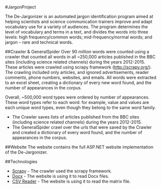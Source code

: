 #JargonProject

The De-Jargonizer is an automated jargon identification program aimed at helping scientists and science communication trainers improve and adapt vocabulary use for a variety of audiences. The program determines the level of vocabulary and terms in a text, and divides the words into three levels: high frequency/common words; mid-frequency/normal words; and jargon – rare and technical words.


##Crawler & GeneralSpider
Over 90 million words were counted using a crawler that counted all words in all ~250,000 articles published in the BBC sites (including science related channels) during the years 2012-2015. These articles were crawled using scrapy framework (http://scrapy.org/). The crawling included only articles, and ignored advertisements, reader comments, phone numbers, websites, and emails. All words were extracted to an excel sheet, creating a dictionary of every new word found, and the number of appearances in the corpus. 

Overall, ~500,000 word types were ordered by number of appearances. These word types refer to each word: for example, value and values are each unique word types, even though they belong to the same word family.

* The Crawler saves lists of articles published from the BBC sites (including science related channels) during the years 2012-2015.
* The GeneralSpider crawl over the urls that were saved by the Crawler and created a dictionary of every word found, and the number of appearances in the corpus. 



##Website
The website contains the full ASP.NET website implementation of the De-Jargonizer.

##Technologies

* [Scrapy](https://scrapy.org/) - The crawler used the scrapy framework.
* [Docx](https://docx.codeplex.com/) - The website is using it to read Docx files.
* [CSV Reader](https://www.codeproject.com/Articles/9258/A-Fast-CSV-Reader) - The website is using it to read the matrix file.
